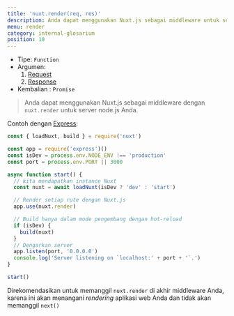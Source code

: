 ```yaml
---
title: 'nuxt.render(req, res)'
description: Anda dapat menggunakan Nuxt.js sebagai middleware untuk server Node.js Anda.
menu: render
category: internal-glosarium
position: 10
---
```


- Tipe: `Function`
- Argumen:
  1. [Request](https://nodejs.org/api/http.html#http_class_http_incomingmessage)
  2. [Response](https://nodejs.org/api/http.html#http_class_http_serverresponse)
- Kembalian : `Promise`

> Anda dapat menggunakan Nuxt.js sebagai middleware dengan `nuxt.render` untuk server node.js Anda.

Contoh dengan [Express](https://github.com/expressjs/express):

```js
const { loadNuxt, build } = require('nuxt')

const app = require('express')()
const isDev = process.env.NODE_ENV !== 'production'
const port = process.env.PORT || 3000

async function start() {
  // kita mendapatkan instance Nuxt
  const nuxt = await loadNuxt(isDev ? 'dev' : 'start')

  // Render setiap rute dengan Nuxt.js
  app.use(nuxt.render)

  // Build hanya dalam mode pengembang dengan hot-reload
  if (isDev) {
    build(nuxt)
  }
  // Dengarkan server
  app.listen(port, '0.0.0.0')
  console.log('Server listening on `localhost:' + port + '`.')
}

start()
```

<div class="Alert">

Direkomendasikan untuk memanggil `nuxt.render` di akhir middleware Anda, karena ini akan menangani _rendering_ aplikasi web Anda dan tidak akan memanggil `next()`

</div>
